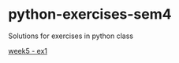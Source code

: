 # python-exercises-sem4
Solutions for exercises in python class

[week5 - ex1](week5-ex1/01-exercise.ipynb)
